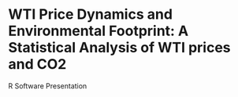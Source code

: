 # WTI Price Dynamics and Environmental Footprint: A Statistical Analysis of WTI prices and CO2 
R Software Presentation

